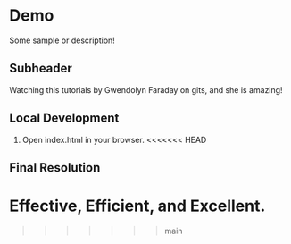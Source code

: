 # Demo


Some sample or description!

## Subheader


Watching this tutorials by Gwendolyn Faraday on gits, and she is amazing!
## Local Development


1. Open index.html in your browser.
<<<<<<< HEAD

## Final Resolution

Effective, Efficient, and Excellent.
=======
>>>>>>> main
